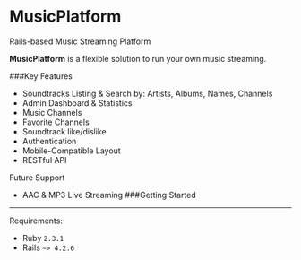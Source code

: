 # MusicPlatform
Rails-based Music Streaming Platform

**MusicPlatform** is a flexible solution to run your own music streaming.

###Key Features
* Soundtracks Listing & Search by: Artists, Albums, Names, Channels
* Admin Dashboard & Statistics
* Music Channels
* Favorite Channels
* Soundtrack like/dislike
* Authentication
* Mobile-Compatible Layout
* RESTful API

Future Support
* AAC & MP3 Live Streaming
###Getting Started
----------------------
Requirements:
* Ruby `2.3.1`
* Rails `~> 4.2.6`
